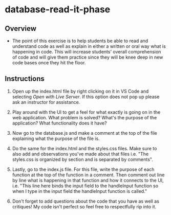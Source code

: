 # database-read-it-phase
## Overview
- The point of this exercise is to help students be able to read and understand code as well as explain in either a written or oral way what is happening in code. This will increase students' overall comprehension of code and will give them practice since they will be knee deep in new code bases once they hit the floor.

## Instructions
1. Open up the index.html file by right clicking on it in VS Code and selecting *Open with Live Server*. If this option does not pop up please ask an instructor for assistance.

2. Play around with the UI to get a feel for what exactly is going on in the web application. What problem is solved? What's the purpose of the application? What functionality does it have?

3. Now go to the database.js and make a comment at the top of the file explaining what the purpose of the file is.

4. Do the same for the index.html and the styles.css files. Make sure to also add and observations you've made about that files i.e. "The styles.css is organized by section and is separated by comments".

5. Lastly, go to the index.js file. For this file, write the purpose of each function at the top of the function in a comment. Then comment out line by line what is happening in that function and how it connects to the UI, i.e. "This line here binds the input field to the handleInput function so when I type in the input field the handleInput function is called."

6. Don't forget to add questions about the code that you have as well as critiques! My code isn't perfect so feel free to respectfully rip into it.
